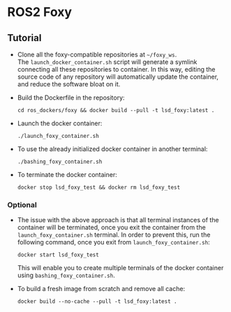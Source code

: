 # ROS2 Foxy

## Tutorial

* Clone all the foxy-compatible repositories at `~/foxy_ws`.
<br/>The `launch_docker_container.sh` script will generate a symlink connecting all these repositories to container. In this way, editing the source code of any repository will automatically update the container, and reduce the software bloat on it.

* Build the Dockerfile in the repository:

      cd ros_dockers/foxy && docker build --pull -t lsd_foxy:latest .

* Launch the docker container:

      ./launch_foxy_container.sh

* To use the already initialized docker container in another terminal:

      ./bashing_foxy_container.sh

* To terminate the docker container:

      docker stop lsd_foxy_test && docker rm lsd_foxy_test

### Optional

* The issue with the above approach is that all terminal instances of the container will be terminated, once you exit the container from the `launch_foxy_container.sh` terminal. In order to prevent this, run the following command, once you exit from `launch_foxy_container.sh`:

      docker start lsd_foxy_test

	This will enable you to create multiple terminals of the docker container using `bashing_foxy_container.sh`.

* To build a fresh image from scratch and remove all cache:

      docker build --no-cache --pull -t lsd_foxy:latest .
